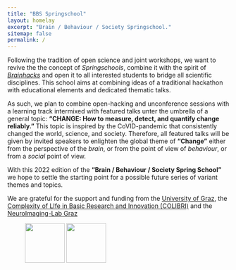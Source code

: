 ```yaml
---
title: "BBS Springschool"
layout: homelay
excerpt: "Brain / Behaviour / Society Springschool."
sitemap: false
permalink: /
---
```


Following the tradition of open science and joint workshops, we want to revive the the concept of *Springschools*, combine it with the spirit of *[Brainhacks](https://brainhack.org/)* and open it to all interested students to bridge all scientific disciplines. This school aims at combining ideas of a traditional hackathon with educational elements and dedicated thematic talks. 

As such, we plan to combine open-hacking and unconference sessions with a learning track intermixed with featured talks unter the umbrella of a general topic: **“CHANGE: How to measure, detect, and quantify change reliably.”** This topic is inspired by the CoVID-pandemic that consistently changed the world, science, and society. Therefore, all featured talks will be given by invited speakers to enlighten the global theme of **“Change”** either from the perspective of the *brain*, or from the point of view of *behaviour*, or from a *social* point of view. 

With this 2022 edition of the **“Brain / Behaviour / Society Spring School”** we hope to settle the starting point for a possible future series of variant themes and topics. 

We are grateful for the support and funding from the [University of Graz](https://www.uni-graz.at), the [Complexity of LIfe in Basic Research and Innovation (COLIBRI)](https://colibri.uni-graz.at/en/) and the [NeuroImaging-Lab Graz](https://neuroimaging.uni-graz.at)

<figure class="fourth">
  <img class="padding" src="{{ site.url }}{{ site.baseurl }}/images/logopic/Logo_UniGraz.png" style="height: 90px">
  <img class="padding" src="{{ site.url }}{{ site.baseurl }}/images/logopic/Logo_Colibri.jpg" style="height: 90px">
  <!-- <img src="{{ site.url }}{{ site.baseurl }}/images/logopic/Logo_NWO.jpg" style="width: 120px">
  <img src="{{ site.url }}{{ site.baseurl }}/images/logopic/Logo_ERC.jpg" style="width: 110px"> -->
</figure>
